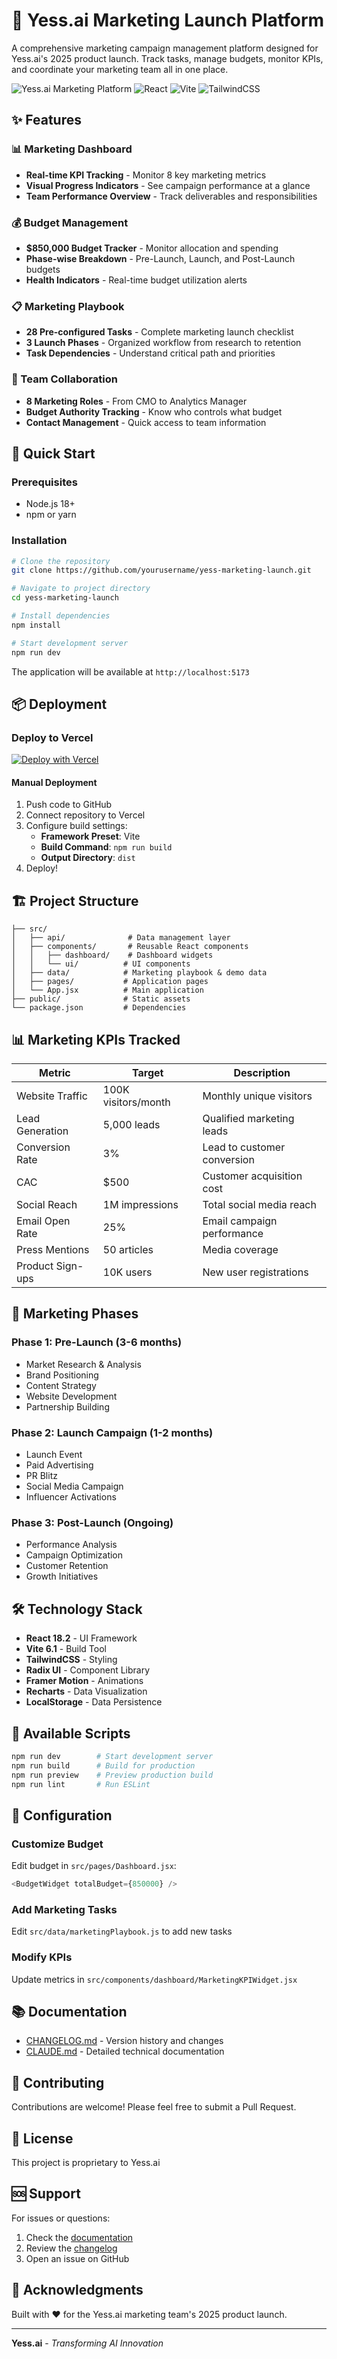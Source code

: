 # 🚀 Yess.ai Marketing Launch Platform

A comprehensive marketing campaign management platform designed for Yess.ai's 2025 product launch. Track tasks, manage budgets, monitor KPIs, and coordinate your marketing team all in one place.

![Yess.ai Marketing Platform](https://img.shields.io/badge/Version-1.0.0-blue) ![React](https://img.shields.io/badge/React-18.2-61dafb) ![Vite](https://img.shields.io/badge/Vite-6.1-646cff) ![TailwindCSS](https://img.shields.io/badge/TailwindCSS-3.4-38bdf8)

## ✨ Features

### 📊 Marketing Dashboard
- **Real-time KPI Tracking** - Monitor 8 key marketing metrics
- **Visual Progress Indicators** - See campaign performance at a glance
- **Team Performance Overview** - Track deliverables and responsibilities

### 💰 Budget Management
- **$850,000 Budget Tracker** - Monitor allocation and spending
- **Phase-wise Breakdown** - Pre-Launch, Launch, and Post-Launch budgets
- **Health Indicators** - Real-time budget utilization alerts

### 📋 Marketing Playbook
- **28 Pre-configured Tasks** - Complete marketing launch checklist
- **3 Launch Phases** - Organized workflow from research to retention
- **Task Dependencies** - Understand critical path and priorities

### 👥 Team Collaboration
- **8 Marketing Roles** - From CMO to Analytics Manager
- **Budget Authority Tracking** - Know who controls what budget
- **Contact Management** - Quick access to team information

## 🚀 Quick Start

### Prerequisites
- Node.js 18+ 
- npm or yarn

### Installation

```bash
# Clone the repository
git clone https://github.com/yourusername/yess-marketing-launch.git

# Navigate to project directory
cd yess-marketing-launch

# Install dependencies
npm install

# Start development server
npm run dev
```

The application will be available at `http://localhost:5173`

## 📦 Deployment

### Deploy to Vercel

[![Deploy with Vercel](https://vercel.com/button)](https://vercel.com/new/clone?repository-url=https://github.com/yourusername/yess-marketing-launch)

#### Manual Deployment

1. Push code to GitHub
2. Connect repository to Vercel
3. Configure build settings:
   - **Framework Preset**: Vite
   - **Build Command**: `npm run build`
   - **Output Directory**: `dist`
4. Deploy!

## 🏗️ Project Structure

```
├── src/
│   ├── api/              # Data management layer
│   ├── components/       # Reusable React components
│   │   ├── dashboard/    # Dashboard widgets
│   │   └── ui/          # UI components
│   ├── data/            # Marketing playbook & demo data
│   ├── pages/           # Application pages
│   └── App.jsx          # Main application
├── public/              # Static assets
└── package.json         # Dependencies
```

## 📊 Marketing KPIs Tracked

| Metric | Target | Description |
|--------|--------|-------------|
| Website Traffic | 100K visitors/month | Monthly unique visitors |
| Lead Generation | 5,000 leads | Qualified marketing leads |
| Conversion Rate | 3% | Lead to customer conversion |
| CAC | $500 | Customer acquisition cost |
| Social Reach | 1M impressions | Total social media reach |
| Email Open Rate | 25% | Email campaign performance |
| Press Mentions | 50 articles | Media coverage |
| Product Sign-ups | 10K users | New user registrations |

## 🎯 Marketing Phases

### Phase 1: Pre-Launch (3-6 months)
- Market Research & Analysis
- Brand Positioning
- Content Strategy
- Website Development
- Partnership Building

### Phase 2: Launch Campaign (1-2 months)
- Launch Event
- Paid Advertising
- PR Blitz
- Social Media Campaign
- Influencer Activations

### Phase 3: Post-Launch (Ongoing)
- Performance Analysis
- Campaign Optimization
- Customer Retention
- Growth Initiatives

## 🛠️ Technology Stack

- **React 18.2** - UI Framework
- **Vite 6.1** - Build Tool
- **TailwindCSS** - Styling
- **Radix UI** - Component Library
- **Framer Motion** - Animations
- **Recharts** - Data Visualization
- **LocalStorage** - Data Persistence

## 📝 Available Scripts

```bash
npm run dev        # Start development server
npm run build      # Build for production
npm run preview    # Preview production build
npm run lint       # Run ESLint
```

## 🔧 Configuration

### Customize Budget
Edit budget in `src/pages/Dashboard.jsx`:
```javascript
<BudgetWidget totalBudget={850000} />
```

### Add Marketing Tasks
Edit `src/data/marketingPlaybook.js` to add new tasks

### Modify KPIs
Update metrics in `src/components/dashboard/MarketingKPIWidget.jsx`

## 📚 Documentation

- [CHANGELOG.md](./CHANGELOG.md) - Version history and changes
- [CLAUDE.md](./CLAUDE.md) - Detailed technical documentation

## 🤝 Contributing

Contributions are welcome! Please feel free to submit a Pull Request.

## 📄 License

This project is proprietary to Yess.ai

## 🆘 Support

For issues or questions:
1. Check the [documentation](./CLAUDE.md)
2. Review the [changelog](./CHANGELOG.md)
3. Open an issue on GitHub

## 🎉 Acknowledgments

Built with ❤️ for the Yess.ai marketing team's 2025 product launch.

---

**Yess.ai** - *Transforming AI Innovation*